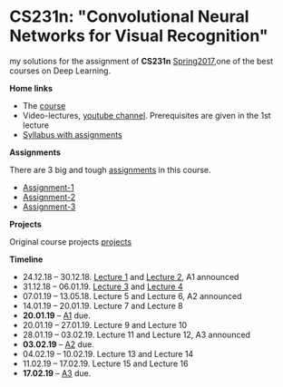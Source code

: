 # CS231n: "Convolutional Neural Networks for Visual Recognition"
my solutions for the assignment of **CS231n** [Spring2017](http://cs231n.stanford.edu/2017/),one of the best courses on Deep Learning.

**Home links**
- The [course](http://cs231n.stanford.edu/)  
- Video-lectures, [youtube channel](https://goo.gl/pcj7c8). Prerequisites are given in the 1st lecture  
- [Syllabus with assignments](http://cs231n.stanford.edu/2017/syllabus) 

**Assignments**

There are 3 big and tough [assignments](http://cs231n.stanford.edu/2017/syllabus) in this course.
- [Assignment-1](http://cs231n.github.io/assignments2017/assignment1/)
- [Assignment-2](http://cs231n.github.io/assignments2017/assignment2/)
- [Assignment-3](http://cs231n.github.io/assignments2017/assignment3/)

**Projects**

Original course projects [projects](http://cs231n.stanford.edu/project.html)

**Timeline**

- 24.12.18 – 30.12.18. [Lecture 1](https://www.youtube.com/watch?v=vT1JzLTH4G4&list=PL3FW7Lu3i5JvHM8ljYj-zLfQRF3EO8sYv) and [Lecture 2](https://www.youtube.com/watch?v=OoUX-nOEjG0&list=PL3FW7Lu3i5JvHM8ljYj-zLfQRF3EO8sYv&index=2), A1 announced
- 31.12.18 – 06.01.19. [Lecture 3](https://www.youtube.com/watch?v=h7iBpEHGVNc&list=PL3FW7Lu3i5JvHM8ljYj-zLfQRF3EO8sYv&index=3) and [Lecture 4](https://www.youtube.com/watch?v=h7iBpEHGVNc&list=PL3FW7Lu3i5JvHM8ljYj-zLfQRF3EO8sYv&index=3)
- 07.01.19 – 13.05.18. Lecture 5 and Lecture 6, A2 announced
- 14.01.19 – 20.01.19. Lecture 7 and Lecture 8
- **20.01.19** – [A1](https://www.dropbox.com/request/t7BEfsBO6FsVrVgs7dGf) due.
- 20.01.19 – 27.01.19. Lecture 9 and Lecture 10
- 28.01.19 – 03.02.19. Lecture 11 and Lecture 12, A3 announced
- **03.02.19** – [A2](https://www.dropbox.com/request/SYokh4VUuIpZRFe1bPHM) due.
- 04.02.19 – 10.02.19. Lecture 13 and Lecture 14
- 11.02.19 – 17.02.19. Lecture 15 and Lecture 16
- **17.02.19** – [A3](https://www.dropbox.com/request/omK1M8XNUH7KvGps3siF) due.